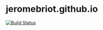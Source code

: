 # jeromebriot.github.io

[![Build Status](https://travis-ci.org/JeromeBriot/jeromebriot.github.io.svg?branch=master)](https://travis-ci.org/JeromeBriot/jeromebriot.github.io)